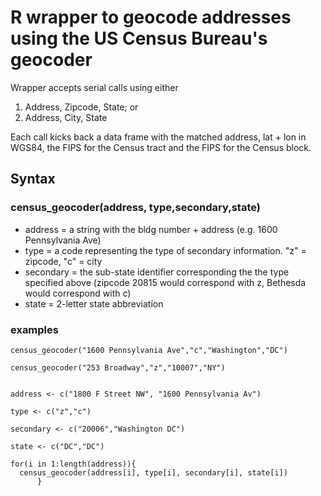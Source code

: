 # R wrapper to geocode addresses using the US Census Bureau's geocoder

Wrapper accepts serial calls using either

1. Address, Zipcode, State; or
2. Address, City, State

Each call kicks back a data frame with the matched address, lat + lon in WGS84, the FIPS for the Census tract and the FIPS for the Census block.  

## Syntax

### census_geocoder(address, type,secondary,state)

- address = a string with the bldg number + address (e.g. 1600 Pennsylvania Ave)
- type = a code representing the type of secondary information. "z" = zipcode, "c" = city
- secondary = the sub-state identifier corresponding the the type specified above (zipcode 20815 would correspond with z, Bethesda would correspond with c)
- state = 2-letter state abbreviation

### examples
```
census_geocoder("1600 Pennsylvania Ave","c","Washington","DC") 

census_geocoder("253 Broadway","z","10007","NY") 


address <- c("1800 F Street NW", "1600 Pennsylvania Av")

type <- c("z","c")

secondary <- c("20006","Washington DC")

state <- c("DC","DC")

for(i in 1:length(address)){
  census_geocoder(address[i], type[i], secondary[i], state[i])      
      }
```


